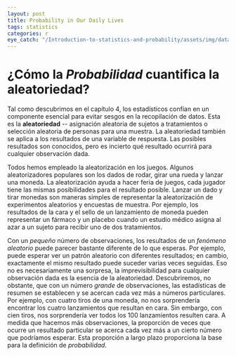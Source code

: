 ```yaml
---
layout: post
title: Probability in Our Daily Lives
tags: statistics
categories: r
eye_catch: "/Introduction-to-statistics-and-probability/assets/img/dataanalysis.jpg"
---
```


# ¿Cómo la *Probabilidad* cuantifica la aleatoriedad?

Tal como descubrimos en el capítulo 4, los estadísticos confían en un componente esencial para evitar sesgos en la recopilación de datos. Esta es la **aleatoriedad** -- asignación aleatoria de sujetos a tratamientos o selección aleatoria de personas para una muestra. La aleatoriedad también se aplica a los resultados de una variable de respuesta. Las posibles resultados son conocidos, pero es incierto qué resultado ocurrirá para cualquier observación dada.

Todos hemos empleado la aleatorización en los juegos. Algunos aleatorizadores populares son los dados de rodar, girar una rueda y lanzar una moneda. La aleatorización ayuda a hacer feria de juegos, cada jugador tiene las mismas posibilidades para el resultado posible. Lanzar un dado y tirar monedas son maneras simples de representar la aleatorización de experimentos aleatorios y encuestas de muestra. Por ejemplo, los resultados de la cara y el sello de un lanzamiento de moneda pueden representar un fármaco y un placebo cuando un estudio médico asigna al azar a un sujeto para recibir uno de dos tratamientos.

Con un *pequeño* número de observaciones, los resultados de un *fenómeno aleatorio* puede parecer bastante diferente de lo que esperas. Por ejemplo, puede esperar ver un patrón aleatorio con diferentes resultados; en cambio, exactamente el mismo resultado puede suceder varias veces seguidas. Eso no es necesariamente una sorpresa, la imprevisibilidad para cualquier observación dada es la esencia de la aleatoriedad. Descubriremos, no obstante, que con un número *grande* de observaciones, las estadísticas de resumen se establecen y se acercan cada vez más a números particulares. Por ejemplo, con cuatro tiros de una moneda, no nos sorprendería encontrar los cuatro lanzamientos que resultan en cara. Sin embargo, con cien tiros, nos sorprendería ver todos los 100 lanzamientos resulten cara. A medida que hacemos más observaciones, la proporción de veces que ocurre un resultado particular se acerca cada vez más a un cierto número que podríamos esperar. Esta proporción a largo plazo proporciona la base para la definición de *probabilidad*.